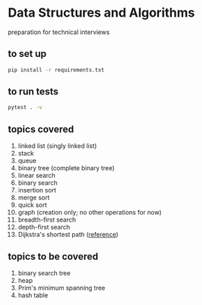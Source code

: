 # Data Structures and Algorithms

preparation for technical interviews

## to set up

```bash
pip install -r requirements.txt
```

## to run tests

```bash
pytest . -v
```

## topics covered

1. linked list (singly linked list)
2. stack
3. queue
4. binary tree (complete binary tree)
5. linear search
6. binary search
7. insertion sort
8. merge sort
9. quick sort
10. graph (creation only; no other operations for now)
11. breadth-first search
12. depth-first search
13. Dijkstra's shortest path ([reference](https://www.101computing.net/dijkstras-shortest-path-algorithm/))

## topics to be covered

1. binary search tree
2. heap
3. Prim's minimum spanning tree
4. hash table
